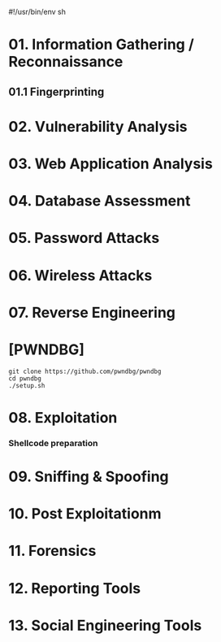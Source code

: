 #!/usr/bin/env sh


# 01. Information Gathering / Reconnaissance
## 01.1 Fingerprinting
# 02. Vulnerability Analysis
# 03. Web Application Analysis
# 04. Database Assessment
# 05. Password Attacks
# 06. Wireless Attacks
# 07. Reverse Engineering
# [PWNDBG]
    git clone https://github.com/pwndbg/pwndbg
    cd pwndbg
    ./setup.sh
# 08. Exploitation
### Shellcode preparation
# 09. Sniffing & Spoofing
# 10. Post Exploitationm
# 11. Forensics
# 12. Reporting Tools
# 13. Social Engineering Tools



 


